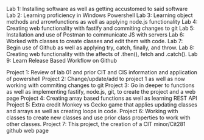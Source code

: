 Lab 1: Installing software as well as getting accustomed to said software
Lab 2: Learning proficiency in Windows Powershell
Lab 3: Learning object methods and arrowfunctions as well as applying node.js functionality
Lab 4: Creating web functionality with fastify and commiting changes to git
Lab 5: Installation and use of Postman to communicate JS with servers
Lab 6: Worked with classes to create classes and edit them with code.
Lab 7: Begin use of Github as well as applying try, catch, finally, and throw.
Lab 8: Creating web functionality with the affects of .then(), fetch and .catch().
Lab 9: Learn Release Based Workflow on Github

Project 1: Review of lab 01 and prior CIT and CIS information and application of powershell
Project 2: Change/update/add to project 1 as well as now working with commiting changes to git
Project 3: Go in deeper to functions as well as implementing fastify, node.js, git, to create the project and a web page
Project 4: Creating array based functions as well as learning REST API 
Project 5: Extra credit Monkey vs Gecko game that applies updating classes and arrays as well as creating loops in code.
Project 6: Working with classes to create new classes and use prior class properties to work with other classes.
Project 7: This project, the creation of a CIT minor/Cit281 github web page
